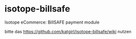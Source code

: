 isotope-billsafe
================

Isotope eCommerce: BillSAFE payment module

bitte das https://github.com/katgirl/isotope-billsafe/wiki nutzen
